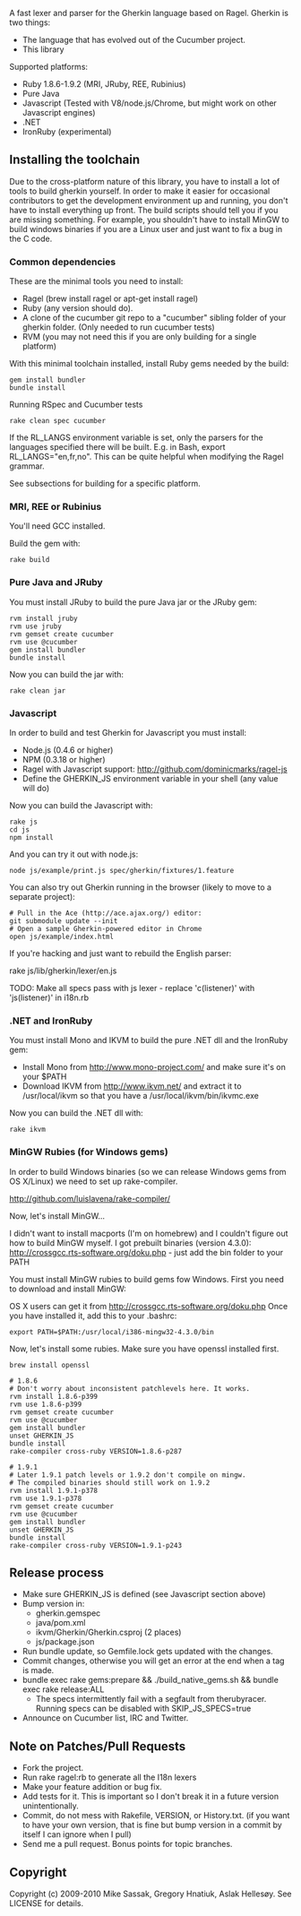 A fast lexer and parser for the Gherkin language based on Ragel. Gherkin is two things:

* The language that has evolved out of the Cucumber project.
* This library

Supported platforms:

* Ruby 1.8.6-1.9.2 (MRI, JRuby, REE, Rubinius)
* Pure Java
* Javascript (Tested with V8/node.js/Chrome, but might work on other Javascript engines)
* .NET
* IronRuby (experimental)

## Installing the toolchain

Due to the cross-platform nature of this library, you have to install a lot of tools to build gherkin yourself.
In order to make it easier for occasional contributors to get the development environment up and running, you don't
have to install everything up front. The build scripts should tell you if you are missing something. For example,
you shouldn't have to install MinGW to build windows binaries if you are a Linux user and just want to fix a bug in
the C code.

### Common dependencies

These are the minimal tools you need to install:

* Ragel (brew install ragel or apt-get install ragel)
* Ruby (any version should do).
* A clone of the cucumber git repo to a "cucumber" sibling folder of your gherkin folder. (Only needed to run cucumber tests)
* RVM (you may not need this if you are only building for a single platform)

With this minimal toolchain installed, install Ruby gems needed by the build:

    gem install bundler
    bundle install

Running RSpec and Cucumber tests

    rake clean spec cucumber

If the RL_LANGS environment variable is set, only the parsers for the languages specified there will be built.
E.g. in Bash, export RL_LANGS="en,fr,no". This can be quite helpful when modifying the Ragel grammar.

See subsections for building for a specific platform.

### MRI, REE or Rubinius

You'll need GCC installed.

Build the gem with:

    rake build

### Pure Java and JRuby

You must install JRuby to build the pure Java jar or the JRuby gem:

    rvm install jruby
    rvm use jruby
    rvm gemset create cucumber
    rvm use @cucumber
    gem install bundler
    bundle install

Now you can build the jar with:

    rake clean jar

### Javascript

In order to build and test Gherkin for Javascript you must install:

* Node.js (0.4.6 or higher)
* NPM (0.3.18 or higher)
* Ragel with Javascript support: http://github.com/dominicmarks/ragel-js
* Define the GHERKIN_JS environment variable in your shell (any value will do)

Now you can build the Javascript with:

    rake js
    cd js
    npm install

And you can try it out with node.js:

    node js/example/print.js spec/gherkin/fixtures/1.feature

You can also try out Gherkin running in the browser (likely to move to a separate project):

    # Pull in the Ace (http://ace.ajax.org/) editor:
    git submodule update --init
    # Open a sample Gherkin-powered editor in Chrome
    open js/example/index.html

If you're hacking and just want to rebuild the English parser:

  rake js/lib/gherkin/lexer/en.js

TODO: Make all specs pass with js lexer - replace 'c(listener)' with 'js(listener)' in i18n.rb

### .NET and IronRuby

You must install Mono and IKVM to build the pure .NET dll and the IronRuby gem:

* Install Mono from http://www.mono-project.com/ and make sure it's on your $PATH
* Download IKVM from http://www.ikvm.net/ and extract it to /usr/local/ikvm so that you have a /usr/local/ikvm/bin/ikvmc.exe

Now you can build the .NET dll with:

    rake ikvm

### MinGW Rubies (for Windows gems)

In order to build Windows binaries (so we can release Windows gems from OS X/Linux) we need to set up rake-compiler.

http://github.com/luislavena/rake-compiler/

Now, let's install MinGW...

I didn't want to install macports (I'm on homebrew) and I couldn't figure out how to build MinGW myself. I got prebuilt binaries (version 4.3.0):
http://crossgcc.rts-software.org/doku.php - just add the bin folder to your PATH

You must install MinGW rubies to build gems fow Windows.
First you need to download and install MinGW:

OS X users can get it from http://crossgcc.rts-software.org/doku.php
Once you have installed it, add this to your .bashrc:

    export PATH=$PATH:/usr/local/i386-mingw32-4.3.0/bin

Now, let's install some rubies.
Make sure you have openssl installed first.

    brew install openssl

    # 1.8.6
    # Don't worry about inconsistent patchlevels here. It works.
    rvm install 1.8.6-p399
    rvm use 1.8.6-p399
    rvm gemset create cucumber
    rvm use @cucumber
    gem install bundler
    unset GHERKIN_JS
    bundle install
    rake-compiler cross-ruby VERSION=1.8.6-p287

    # 1.9.1
    # Later 1.9.1 patch levels or 1.9.2 don't compile on mingw.
    # The compiled binaries should still work on 1.9.2
    rvm install 1.9.1-p378
    rvm use 1.9.1-p378
    rvm gemset create cucumber
    rvm use @cucumber
    gem install bundler
    unset GHERKIN_JS
    bundle install
    rake-compiler cross-ruby VERSION=1.9.1-p243

## Release process

* Make sure GHERKIN_JS is defined (see Javascript section above)
* Bump version in:
  * gherkin.gemspec
  * java/pom.xml
  * ikvm/Gherkin/Gherkin.csproj (2 places)
  * js/package.json
* Run bundle update, so Gemfile.lock gets updated with the changes.
* Commit changes, otherwise you will get an error at the end when a tag is made.
* bundle exec rake gems:prepare && ./build_native_gems.sh && bundle exec rake release:ALL
  * The specs intermittently fail with a segfault from therubyracer. Running specs can be disabled with SKIP_JS_SPECS=true
* Announce on Cucumber list, IRC and Twitter.

## Note on Patches/Pull Requests
 
* Fork the project.
* Run rake ragel:rb to generate all the I18n lexers
* Make your feature addition or bug fix.
* Add tests for it. This is important so I don't break it in a
  future version unintentionally.
* Commit, do not mess with Rakefile, VERSION, or History.txt.
  (if you want to have your own version, that is fine but
  bump version in a commit by itself I can ignore when I pull)
* Send me a pull request. Bonus points for topic branches.

## Copyright

Copyright (c) 2009-2010 Mike Sassak, Gregory Hnatiuk, Aslak Hellesøy. See LICENSE for details.
